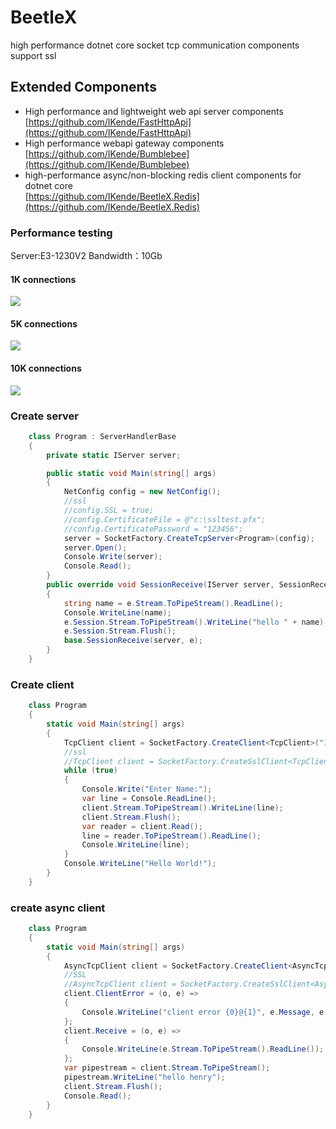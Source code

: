 # BeetleX
high performance dotnet core socket tcp communication components support ssl
## Extended Components
- High performance and lightweight web api server components    
    [https://github.com/IKende/FastHttpApi](https://github.com/IKende/FastHttpApi)
- High performance webapi gateway components  
  [https://github.com/IKende/Bumblebee](https://github.com/IKende/Bumblebee)
- high-performance async/non-blocking  redis client components for dotnet core    
  [https://github.com/IKende/BeetleX.Redis](https://github.com/IKende/BeetleX.Redis)


### Performance testing
Server:E3-1230V2
Bandwidth：10Gb
#### 1K connections
![](https://i.imgur.com/bNT7kI8.png)
#### 5K connections
![](https://i.imgur.com/l3gDs4k.png)
#### 10K connections
![](https://i.imgur.com/dX1U3ti.png)
### Create server
```csharp
    class Program : ServerHandlerBase
    {
        private static IServer server;

        public static void Main(string[] args)
        {
            NetConfig config = new NetConfig();
            //ssl
            //config.SSL = true;
            //config.CertificateFile = @"c:\ssltest.pfx";
            //config.CertificatePassword = "123456";
            server = SocketFactory.CreateTcpServer<Program>(config);
            server.Open();
            Console.Write(server);
            Console.Read();
        }
        public override void SessionReceive(IServer server, SessionReceiveEventArgs e)
        {
            string name = e.Stream.ToPipeStream().ReadLine();
            Console.WriteLine(name);
            e.Session.Stream.ToPipeStream().WriteLine("hello " + name);
            e.Session.Stream.Flush();
            base.SessionReceive(server, e);
        }
    }
```
### Create client
```csharp
    class Program
    {
        static void Main(string[] args)
        {
            TcpClient client = SocketFactory.CreateClient<TcpClient>("127.0.0.1", 9090);
            //ssl
            //TcpClient client = SocketFactory.CreateSslClient<TcpClient>("127.0.0.1", 9090, "localhost");
            while (true)
            {
                Console.Write("Enter Name:");
                var line = Console.ReadLine();
                client.Stream.ToPipeStream().WriteLine(line);
                client.Stream.Flush();
                var reader = client.Read();
                line = reader.ToPipeStream().ReadLine();
                Console.WriteLine(line);
            }
            Console.WriteLine("Hello World!");
        }
    }
```
### create async client
```csharp
    class Program
    {
        static void Main(string[] args)
        {
            AsyncTcpClient client = SocketFactory.CreateClient<AsyncTcpClient>("127.0.0.1", 9090);
            //SSL
            //AsyncTcpClient client = SocketFactory.CreateSslClient<AsyncTcpClient>("127.0.0.1", 9090, "serviceName");
            client.ClientError = (o, e) =>
            {
                Console.WriteLine("client error {0}@{1}", e.Message, e.Error);
            };
            client.Receive = (o, e) =>
            {
                Console.WriteLine(e.Stream.ToPipeStream().ReadLine());
            };
            var pipestream = client.Stream.ToPipeStream();
            pipestream.WriteLine("hello henry");
            client.Stream.Flush();
            Console.Read();
        }
    }
```


